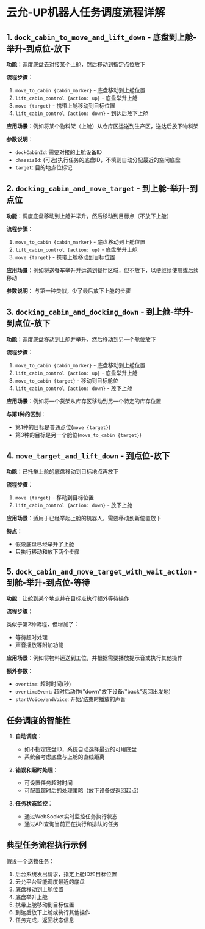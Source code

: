 # 云允-UP机器人任务调度流程详解

## 1. `dock_cabin_to_move_and_lift_down` - 底盘到上舱-举升-到点位-放下

**功能**：调度底盘去对接某个上舱，然后移动到指定点位放下

**流程步骤**：

1. `move_to_cabin {cabin_marker}` - 底盘移动到上舱位置
2. `lift_cabin_control {action: up}` - 底盘举升上舱
3. `move {target}` - 携带上舱移动到目标位置
4. `lift_cabin_control {action: down}` - 到达后放下上舱

**应用场景**：例如将某个物料架（上舱）从仓库区运送到生产区，送达后放下物料架

**参数说明**：

- `dockCabinId`: 需要对接的上舱设备ID
- `chassisId`: (可选)执行任务的底盘ID，不填则自动分配最近的空闲底盘
- `target`: 目的地点位标记

## 2. `docking_cabin_and_move_target` - 到上舱-举升-到点位

**功能**：调度底盘移动到上舱并举升，然后移动到目标点（不放下上舱）

**流程步骤**：

1. `move_to_cabin {cabin_marker}` - 底盘移动到上舱位置
2. `lift_cabin_control {action: up}` - 底盘举升上舱
3. `move {target}` - 携带上舱移动到目标位置

**应用场景**：例如将送餐车举升并运送到餐厅区域，但不放下，以便继续使用或后续移动

**参数说明**：
与第一种类似，少了最后放下上舱的步骤

## 3. `docking_cabin_and_docking_down` - 到上舱-举升-到点位-放下

**功能**：调度底盘移动到上舱并举升，然后移动到另一个舱位放下

**流程步骤**：

1. `move_to_cabin {cabin_marker}` - 底盘移动到上舱位置
2. `lift_cabin_control {action: up}` - 底盘举升上舱
3. `move_to_cabin {target}` - 移动到目标舱位
4. `lift_cabin_control {action: down}` - 放下上舱

**应用场景**：例如将一个货架从库存区移动到另一个特定的库存位置

**与第1种的区别**：

- 第1种的目标是普通点位(`move {target}`)
- 第3种的目标是另一个舱位(`move_to_cabin {target}`)

## 4. `move_target_and_lift_down` - 到点位-放下

**功能**：已托举上舱的底盘移动到目标地点再放下

**流程步骤**：

1. `move {target}` - 移动到目标位置
2. `lift_cabin_control {action: down}` - 放下上舱

**应用场景**：适用于已经举起上舱的机器人，需要移动到新位置放下

**特点**：

- 假设底盘已经举升了上舱
- 只执行移动和放下两个步骤

## 5. `dock_cabin_and_move_target_with_wait_action` - 到舱-举升-到点位-等待

**功能**：让舱到某个地点并在目标点执行额外等待操作

**流程步骤**：

类似于第2种流程，但增加了：

- 等待超时处理
- 声音播放等附加功能

**应用场景**：例如将物料运送到工位，并根据需要播放提示音或执行其他操作

**额外参数**：

- `overtime`: 超时时间(秒)
- `overtimeEvent`: 超时后动作("down"放下设备/"back"返回出发地)
- `startVoice/endVoice`: 开始/结束时播放的声音

## 任务调度的智能性

1. **自动调度**：
   - 如不指定底盘ID，系统自动选择最近的可用底盘
   - 系统会考虑底盘与上舱的直线距离

2. **错误和超时处理**：
   - 可设置任务超时时间
   - 可配置超时后的处理策略（放下设备或返回起点）

3. **任务状态监控**：
   - 通过WebSocket实时监控任务执行状态
   - 通过API查询当前正在执行和排队的任务

## 典型任务流程执行示例

假设一个送物任务：

1. 后台系统发出请求，指定上舱ID和目标位置
2. 云允平台智能调度最近的底盘
3. 底盘移动到上舱位置
4. 底盘举升上舱
5. 携带上舱移动到目标位置
6. 到达后放下上舱或执行其他操作
7. 任务完成，返回状态信息
